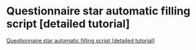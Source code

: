 # Questionnaire star automatic filling script [detailed tutorial]
[Questionnaire star automatic filling script [detailed tutorial]](https://aiwithcloud.com/2022/09/19/questionnaire_star_automatic_filling_script_detailed_tutorial/)